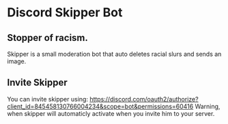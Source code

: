 # Discord Skipper Bot
## Stopper of racism.

Skipper is a small moderation bot that auto deletes racial slurs and sends an image.

## Invite Skipper

You can invite skipper using: https://discord.com/oauth2/authorize?client_id=845458130766004234&scope=bot&permissions=60416
Warning, when skipper will automaticly activate when you invite him to your server.

